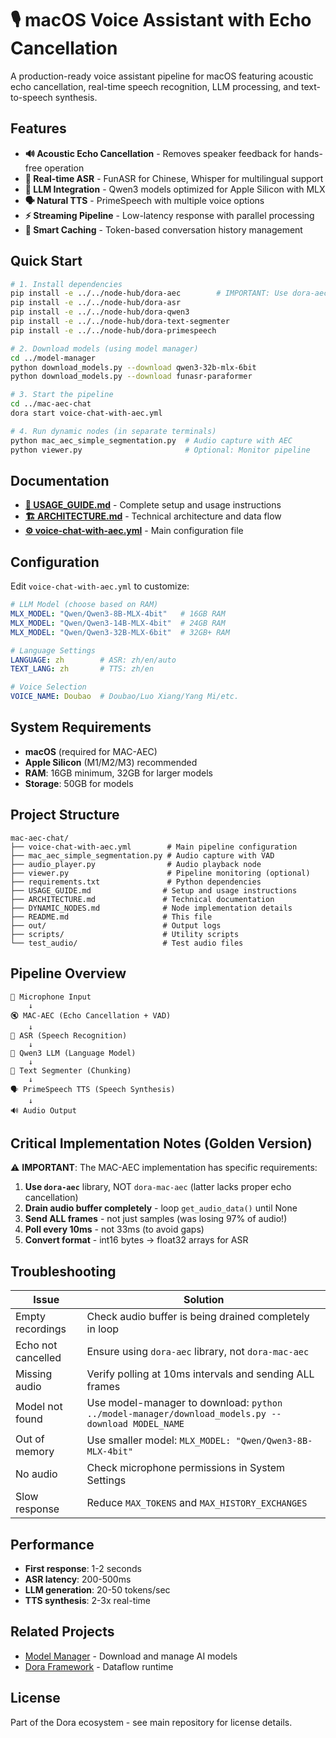 # 🎙️ macOS Voice Assistant with Echo Cancellation

A production-ready voice assistant pipeline for macOS featuring acoustic echo cancellation, real-time speech recognition, LLM processing, and text-to-speech synthesis.

## Features

- **🔊 Acoustic Echo Cancellation** - Removes speaker feedback for hands-free operation
- **🎯 Real-time ASR** - FunASR for Chinese, Whisper for multilingual support  
- **🤖 LLM Integration** - Qwen3 models optimized for Apple Silicon with MLX
- **🗣️ Natural TTS** - PrimeSpeech with multiple voice options
- **⚡ Streaming Pipeline** - Low-latency response with parallel processing
- **💾 Smart Caching** - Token-based conversation history management

## Quick Start

```bash
# 1. Install dependencies
pip install -e ../../node-hub/dora-aec        # IMPORTANT: Use dora-aec, NOT dora-mac-aec
pip install -e ../../node-hub/dora-asr
pip install -e ../../node-hub/dora-qwen3
pip install -e ../../node-hub/dora-text-segmenter
pip install -e ../../node-hub/dora-primespeech

# 2. Download models (using model manager)
cd ../model-manager
python download_models.py --download qwen3-32b-mlx-6bit
python download_models.py --download funasr-paraformer

# 3. Start the pipeline
cd ../mac-aec-chat
dora start voice-chat-with-aec.yml

# 4. Run dynamic nodes (in separate terminals)
python mac_aec_simple_segmentation.py  # Audio capture with AEC
python viewer.py                       # Optional: Monitor pipeline
```

## Documentation

- **[📖 USAGE_GUIDE.md](USAGE_GUIDE.md)** - Complete setup and usage instructions
- **[🏗️ ARCHITECTURE.md](ARCHITECTURE.md)** - Technical architecture and data flow
- **[⚙️ voice-chat-with-aec.yml](voice-chat-with-aec.yml)** - Main configuration file

## Configuration

Edit `voice-chat-with-aec.yml` to customize:

```yaml
# LLM Model (choose based on RAM)
MLX_MODEL: "Qwen/Qwen3-8B-MLX-4bit"   # 16GB RAM
MLX_MODEL: "Qwen/Qwen3-14B-MLX-4bit"  # 24GB RAM  
MLX_MODEL: "Qwen/Qwen3-32B-MLX-6bit"  # 32GB+ RAM

# Language Settings
LANGUAGE: zh        # ASR: zh/en/auto
TEXT_LANG: zh       # TTS: zh/en

# Voice Selection
VOICE_NAME: Doubao  # Doubao/Luo Xiang/Yang Mi/etc.
```

## System Requirements

- **macOS** (required for MAC-AEC)
- **Apple Silicon** (M1/M2/M3) recommended
- **RAM**: 16GB minimum, 32GB for larger models
- **Storage**: 50GB for models

## Project Structure

```
mac-aec-chat/
├── voice-chat-with-aec.yml        # Main pipeline configuration
├── mac_aec_simple_segmentation.py # Audio capture with VAD
├── audio_player.py                # Audio playback node
├── viewer.py                      # Pipeline monitoring (optional)
├── requirements.txt               # Python dependencies
├── USAGE_GUIDE.md                # Setup and usage instructions
├── ARCHITECTURE.md               # Technical documentation
├── DYNAMIC_NODES.md              # Node implementation details
├── README.md                     # This file
├── out/                          # Output logs
├── scripts/                      # Utility scripts
└── test_audio/                   # Test audio files
```

## Pipeline Overview

```
🎤 Microphone Input
    ↓
🔇 MAC-AEC (Echo Cancellation + VAD)
    ↓
🎯 ASR (Speech Recognition)
    ↓
🤖 Qwen3 LLM (Language Model)
    ↓
📝 Text Segmenter (Chunking)
    ↓
🗣️ PrimeSpeech TTS (Speech Synthesis)
    ↓
🔊 Audio Output
```

## Critical Implementation Notes (Golden Version)

⚠️ **IMPORTANT**: The MAC-AEC implementation has specific requirements:

1. **Use `dora-aec`** library, NOT `dora-mac-aec` (latter lacks proper echo cancellation)
2. **Drain audio buffer completely** - loop `get_audio_data()` until None
3. **Send ALL frames** - not just samples (was losing 97% of audio!)
4. **Poll every 10ms** - not 33ms (to avoid gaps)
5. **Convert format** - int16 bytes → float32 arrays for ASR

## Troubleshooting

| Issue | Solution |
|-------|----------|
| Empty recordings | Check audio buffer is being drained completely in loop |
| Echo not cancelled | Ensure using `dora-aec` library, not `dora-mac-aec` |
| Missing audio | Verify polling at 10ms intervals and sending ALL frames |
| Model not found | Use model-manager to download: `python ../model-manager/download_models.py --download MODEL_NAME` |
| Out of memory | Use smaller model: `MLX_MODEL: "Qwen/Qwen3-8B-MLX-4bit"` |
| No audio | Check microphone permissions in System Settings |
| Slow response | Reduce `MAX_TOKENS` and `MAX_HISTORY_EXCHANGES` |

## Performance

- **First response**: 1-2 seconds
- **ASR latency**: 200-500ms  
- **LLM generation**: 20-50 tokens/sec
- **TTS synthesis**: 2-3x real-time

## Related Projects

- [Model Manager](../model-manager/) - Download and manage AI models
- [Dora Framework](https://github.com/dora-rs/dora) - Dataflow runtime

## License

Part of the Dora ecosystem - see main repository for license details.